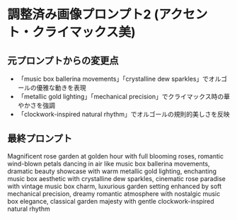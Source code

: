 # 調整済み画像プロンプト2 (アクセント・クライマックス美)

## 元プロンプトからの変更点
- 「music box ballerina movements」「crystalline dew sparkles」でオルゴールの優雅な動きを表現
- 「metallic gold lighting」「mechanical precision」でクライマックス時の華やかさを強調
- 「clockwork-inspired natural rhythm」でオルゴールの規則的美しさを反映

## 最終プロンプト
Magnificent rose garden at golden hour with full blooming roses, romantic wind-blown petals dancing in air like music box ballerina movements, dramatic beauty showcase with warm metallic gold lighting, enchanting music box aesthetic with crystalline dew sparkles, cinematic rose paradise with vintage music box charm, luxurious garden setting enhanced by soft mechanical precision, dreamy romantic atmosphere with nostalgic music box elegance, classical garden majesty with gentle clockwork-inspired natural rhythm